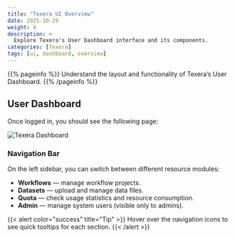 ```yaml
---
title: "Texera UI Overview"
date: 2025-10-29
weight: 4
description: >
  Explore Texera's User Dashboard interface and its components.
categories: [Texera]
tags: [ui, dashboard, overview]
---
```


{{% pageinfo %}}
Understand the layout and functionality of Texera’s User Dashboard.
{{% /pageinfo %}}

## User Dashboard

Once logged in, you should see the following page:

![Texera Dashboard](https://github.com/user-attachments/assets/baa3d599-99c6-401f-a772-4300cbc7c9a9)

### Navigation Bar

On the left sidebar, you can switch between different resource modules:

- **Workflows** — manage workflow projects.
- **Datasets** — upload and manage data files.
- **Quota** — check usage statistics and resource consumption.
- **Admin** — manage system users (visible only to admins).

{{< alert color="success" title="Tip" >}}
Hover over the navigation icons to see quick tooltips for each section.
{{< /alert >}}